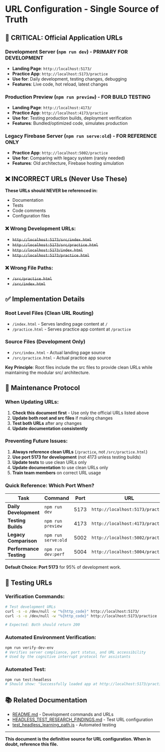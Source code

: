 # URL Configuration - Single Source of Truth

## 🚨 CRITICAL: Official Application URLs

### Development Server (`npm run dev`) - **PRIMARY FOR DEVELOPMENT**
- **Landing Page**: `http://localhost:5173/`
- **Practice App**: `http://localhost:5173/practice`
- **Use for**: Daily development, testing changes, debugging
- **Features**: Live code, hot reload, latest changes

### Production Preview (`npm run preview`) - **FOR BUILD TESTING**
- **Landing Page**: `http://localhost:4173/`
- **Practice App**: `http://localhost:4173/practice`
- **Use for**: Testing production builds, deployment verification
- **Features**: Bundled/optimized code, simulates production

### Legacy Firebase Server (`npm run serve:old`) - **FOR REFERENCE ONLY**
- **Practice App**: `http://localhost:5002/practice`
- **Use for**: Comparing with legacy system (rarely needed)
- **Features**: Old architecture, Firebase hosting simulation

## ❌ INCORRECT URLs (Never Use These)

**These URLs should NEVER be referenced in:**
- Documentation
- Tests
- Code comments
- Configuration files

### ❌ Wrong Development URLs:
- ~~`http://localhost:5173/src/index.html`~~
- ~~`http://localhost:5173/src/practice.html`~~
- ~~`http://localhost:5173/index.html`~~
- ~~`http://localhost:5173/practice.html`~~

### ❌ Wrong File Paths:
- ~~`/src/practice.html`~~
- ~~`/src/index.html`~~

## ✅ Implementation Details

### Root Level Files (Clean URL Routing)
- `/index.html` - Serves landing page content at `/`
- `/practice.html` - Serves practice app content at `/practice`

### Source Files (Development Only)
- `/src/index.html` - Actual landing page source
- `/src/practice.html` - Actual practice app source

**Key Principle**: Root files include the src files to provide clean URLs while maintaining the modular src/ architecture.

## 🔧 Maintenance Protocol

### When Updating URLs:
1. **Check this document first** - Use only the official URLs listed above
2. **Update both root and src files** if making changes
3. **Test both URLs** after any changes
4. **Update documentation consistently**

### Preventing Future Issues:
1. **Always reference clean URLs** (`/practice`, not `/src/practice.html`)
2. **Use port 5173 for development** (not 4173 unless testing builds)
3. **Update tests** to use clean URLs only
4. **Update documentation** to use clean URLs only
5. **Train team members** on correct URL usage

### Quick Reference: Which Port When?

| Task | Command | Port | URL | Purpose |
|------|---------|------|-----|---------|
| **Daily Development** | `npm run dev` | 5173 | `http://localhost:5173/practice` | Live code, hot reload |
| **Testing Builds** | `npm run preview` | 4173 | `http://localhost:4173/practice` | Production simulation |
| **Legacy Comparison** | `npm run serve:old` | 5002 | `http://localhost:5002/practice` | Old system reference |
| **Performance Testing** | `npm run dev:perf` | 5004 | `http://localhost:5004/practice` | Performance analysis |

**Default Choice: Port 5173** for 95% of development work.

## 🧪 Testing URLs

### Verification Commands:
```bash
# Test development URLs
curl -s -o /dev/null -w "%{http_code}" http://localhost:5173/
curl -s -o /dev/null -w "%{http_code}" http://localhost:5173/practice

# Expected: Both should return 200
```

### Automated Environment Verification:
```bash
npm run verify-dev-env
# Verifies server compliance, port status, and URL accessibility
# Used by the cognitive interrupt protocol for assistants
```

### Automated Test:
```bash
npm run test:headless
# Should show: "Successfully loaded app at http://localhost:5173/practice"
```

## 📚 Related Documentation

- [README.md](../README.md) - Development commands and URLs
- [HEADLESS_TEST_RESEARCH_FINDINGS.md](HEADLESS_TEST_RESEARCH_FINDINGS.md) - Test URL configuration
- [test_headless_learning_path.js](../test_headless_learning_path.js) - Automated testing

---

**This document is the definitive source for URL configuration. When in doubt, reference this file.** 